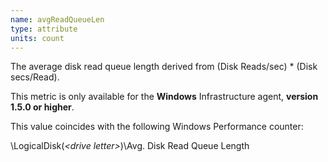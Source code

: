 ```yaml
---
name: avgReadQueueLen
type: attribute
units: count
---
```


The average disk read queue length derived from (Disk Reads/sec) \* (Disk secs/Read).

This metric is only available for the **Windows** Infrastructure agent, **version 1.5.0 or higher**.

This value coincides with the following Windows Performance counter:

\\LogicalDisk(_&lt;drive letter&gt;_)\\Avg. Disk Read Queue Length